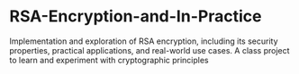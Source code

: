 # RSA-Encryption-and-In-Practice
Implementation and exploration of RSA encryption, including its security properties, practical applications, and real-world use cases. A class project to learn and experiment with cryptographic principles

